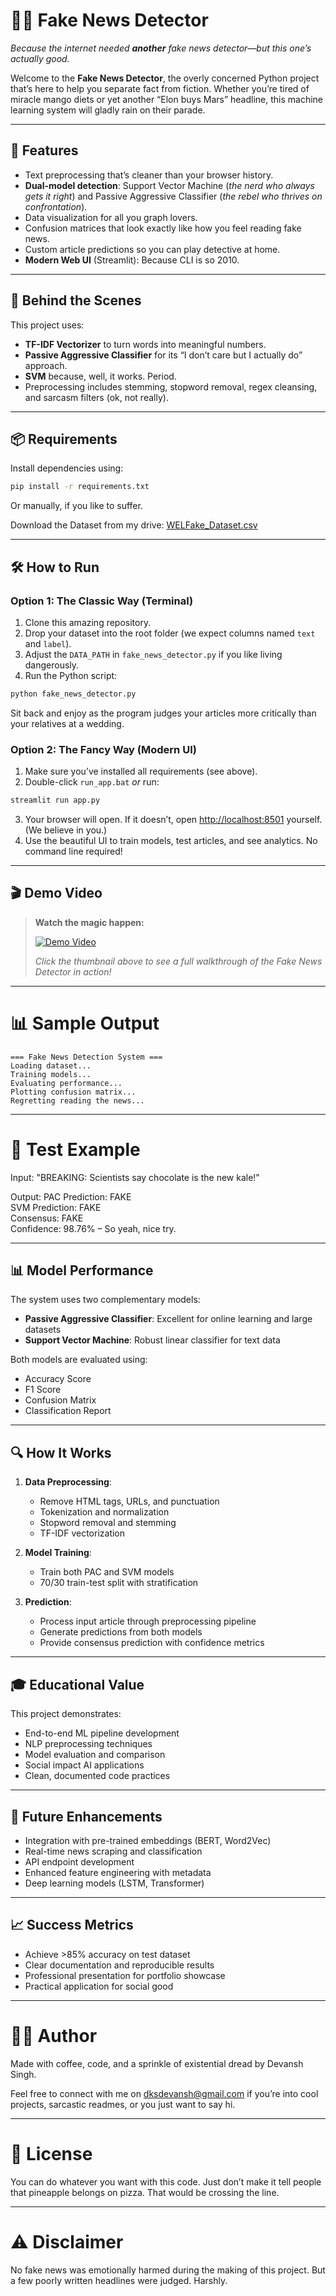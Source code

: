 # 🕵️‍♂️ Fake News Detector

<i>Because the internet needed <b>another</b> fake news detector—but this one’s <i>actually good</i>.</i>

Welcome to the <b>Fake News Detector</b>, the overly concerned Python project that’s here to help you separate fact from fiction. Whether you’re tired of miracle mango diets or yet another “Elon buys Mars” headline, this machine learning system will gladly rain on their parade.

---

## 🚀 Features

- Text preprocessing that’s cleaner than your browser history.
- <b>Dual-model detection</b>: Support Vector Machine (<i>the nerd who always gets it right</i>) and Passive Aggressive Classifier (<i>the rebel who thrives on confrontation</i>).
- Data visualization for all you graph lovers.
- Confusion matrices that look exactly like how you feel reading fake news.
- Custom article predictions so you can play detective at home.
- <b>Modern Web UI</b> (Streamlit): Because CLI is so 2010.

---

## 🧠 Behind the Scenes

This project uses:

- <b>TF-IDF Vectorizer</b> to turn words into meaningful numbers.
- <b>Passive Aggressive Classifier</b> for its “I don’t care but I actually do” approach.
- <b>SVM</b> because, well, it works. Period.
- Preprocessing includes stemming, stopword removal, regex cleansing, and sarcasm filters (ok, not really).

---

## 📦 Requirements

Install dependencies using:

```bash
pip install -r requirements.txt
```

Or manually, if you like to suffer.

Download the Dataset from my drive:
[WELFake_Dataset.csv](https://drive.google.com/file/d/1wvQvvvDos0EJYv1A3-tPApZdzHACUm6X/view?usp=sharing)

---

## 🛠 How to Run

### Option 1: The Classic Way (Terminal)

1. Clone this amazing repository.
2. Drop your dataset into the root folder (we expect columns named `text` and `label`).
3. Adjust the `DATA_PATH` in `fake_news_detector.py` if you like living dangerously.
4. Run the Python script:

```bash
python fake_news_detector.py
```

Sit back and enjoy as the program judges your articles more critically than your relatives at a wedding.

### Option 2: The Fancy Way (Modern UI)

1. Make sure you’ve installed all requirements (see above).
2. Double-click `run_app.bat` <i>or</i> run:

```bash
streamlit run app.py
```

3. Your browser will open. If it doesn’t, open [http://localhost:8501](http://localhost:8501) yourself. (We believe in you.)
4. Use the beautiful UI to train models, test articles, and see analytics. No command line required!

---

## 🎬 Demo Video

> <b>Watch the magic happen:</b>
>
> [![Demo Video](https://img.youtube.com/vi/your-demo-video-id/0.jpg)](https://www.youtube.com/watch?v=your-demo-video-id)
>
> <i>Click the thumbnail above to see a full walkthrough of the Fake News Detector in action!</i>

---

# 📊 Sample Output

```
=== Fake News Detection System ===
Loading dataset...
Training models...
Evaluating performance...
Plotting confusion matrix...
Regretting reading the news...
```

---

# 🧪 Test Example

Input:
"BREAKING: Scientists say chocolate is the new kale!"

Output:
PAC Prediction: FAKE<br>
SVM Prediction: FAKE<br>
Consensus: FAKE<br>
Confidence: 98.76% – So yeah, nice try.<br>

---

## 📊 Model Performance

The system uses two complementary models:

- <b>Passive Aggressive Classifier</b>: Excellent for online learning and large datasets
- <b>Support Vector Machine</b>: Robust linear classifier for text data

Both models are evaluated using:

- Accuracy Score
- F1 Score
- Confusion Matrix
- Classification Report

---

## 🔍 How It Works

1. <b>Data Preprocessing</b>:

   - Remove HTML tags, URLs, and punctuation
   - Tokenization and normalization
   - Stopword removal and stemming
   - TF-IDF vectorization

2. <b>Model Training</b>:

   - Train both PAC and SVM models
   - 70/30 train-test split with stratification

3. <b>Prediction</b>:
   - Process input article through preprocessing pipeline
   - Generate predictions from both models
   - Provide consensus prediction with confidence metrics

---

## 🎓 Educational Value

This project demonstrates:

- End-to-end ML pipeline development
- NLP preprocessing techniques
- Model evaluation and comparison
- Social impact AI applications
- Clean, documented code practices

---

## 🔮 Future Enhancements

- Integration with pre-trained embeddings (BERT, Word2Vec)
- Real-time news scraping and classification
- API endpoint development
- Enhanced feature engineering with metadata
- Deep learning models (LSTM, Transformer)

---

## 📈 Success Metrics

- Achieve >85% accuracy on test dataset
- Clear documentation and reproducible results
- Professional presentation for portfolio showcase
- Practical application for social good

---

# 👨‍💻 Author

Made with coffee, code, and a sprinkle of existential dread by Devansh Singh.

Feel free to connect with me on dksdevansh@gmail.com if you’re into cool projects, sarcastic readmes, or you just want to say hi.

---

# 📜 License

You can do whatever you want with this code. Just don’t make it tell people that pineapple belongs on pizza. That would be crossing the line.

---

# ⚠️ Disclaimer

No fake news was emotionally harmed during the making of this project. But a few poorly written headlines were judged. Harshly.
